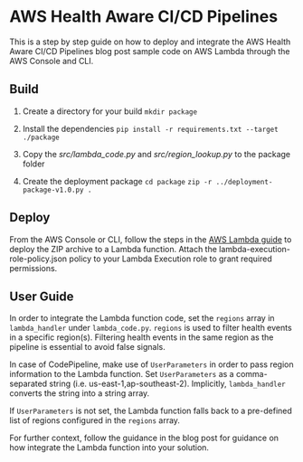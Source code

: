 # AWS Health Aware CI/CD Pipelines
This is a step by step guide on how to deploy and integrate the AWS Health Aware CI/CD Pipelines blog post sample code on AWS Lambda through the AWS Console and CLI. 

## Build

1. Create a directory for your build
`mkdir package`

2. Install the dependencies
`pip install -r requirements.txt --target ./package`

3. Copy the *src/lambda_code.py* and *src/region_lookup.py* to the package folder

4. Create the deployment package
`cd package`
`zip -r ../deployment-package-v1.0.py .` 

## Deploy

From the AWS Console or CLI, follow the steps in the [AWS Lambda guide](https://docs.aws.amazon.com/lambda/latest/dg/python-package.html) to deploy the ZIP archive to a Lambda function. Attach the lambda-execution-role-policy.json policy to your Lambda Execution role to grant required permissions. 

## User Guide

In order to integrate the Lambda function code, set the `regions` array in `lambda_handler` under `lambda_code.py`. `regions` is used to filter health events in a specific region(s). Filtering health events in the same region as the pipeline is essential to avoid false signals. 

In case of CodePipeline, make use of `UserParameters` in order to pass region information to the Lambda function. Set `UserParameters` as a comma-separated string (i.e. us-east-1,ap-southeast-2). Implicitly, `lambda_handler` converts the string into a string array. 

If `UserParameters` is not set, the Lambda function falls back to a pre-defined list of regions configured in the `regions` array. 

For further context, follow the guidance in the blog post for guidance on how integrate the Lambda function into your solution. 